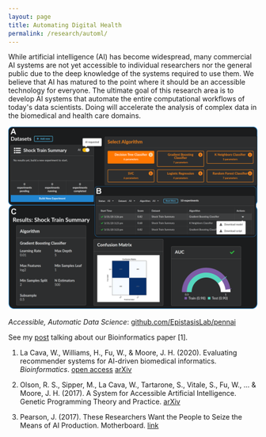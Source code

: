 ```yaml
---
layout: page
title: Automating Digital Health
permalink: /research/automl/
---
```


While artificial intelligence (AI) has become widespread, many commercial AI systems are not yet accessible to individual researchers nor the general public due to the deep knowledge of the systems required to use them. 
We believe that AI has matured to the point where it should be an accessible technology for everyone. 
The ultimate goal of this research area is to develop AI systems that automate the entire computational workflows of today's data scientists. 
Doing will accelerate the analysis of complex data in the biomedical and health care domains. 

[![PennAI](/../docs/assets/pennai_overview_r2.png)](https://github.com/EpistasisLab/pennai/)

*Accessible, Automatic Data Science*: [github.com/EpistasisLab/pennai](https://github.com/EpistasisLab/pennai/)

See my [post](http://williamlacava.com/research/pennai-paper) talking about our Bioinformatics paper [1]. 

1. La Cava, W., Williams, H., Fu, W., & Moore, J. H. (2020). 
   Evaluating recommender systems for AI-driven biomedical informatics. 
   *Bioinformatics*. 
   [open access](https://doi.org/10.1093/bioinformatics/btaa698) 
   [arXiv](https://arxiv.org/abs/1905.09205)

2. Olson, R. S., Sipper, M., La Cava, W., Tartarone, S., Vitale, S., Fu, W., ... & Moore, J. H. 
(2017). A System for Accessible Artificial Intelligence. Genetic Programming Theory and Practice. 
[arXiv](https://arxiv.org/abs/1705.00594)

3. Pearson, J. (2017). These Researchers Want the People to Seize the Means of AI Production.
   Motherboard.
   [link](https://motherboard.vice.com/en_us/article/z4jb9j/researchers-want-people-to-seize-the-means-of-ai-production-penn-ai)


